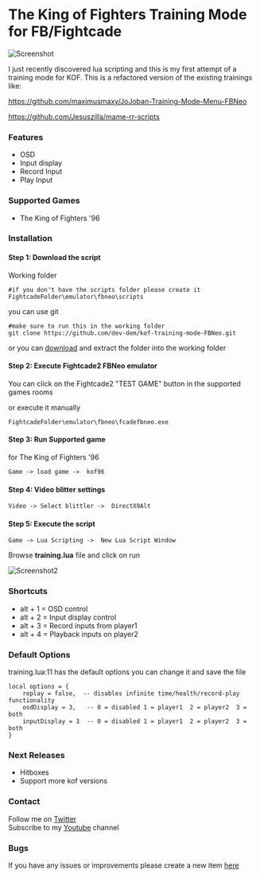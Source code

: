 # The King of Fighters Training Mode for FB/Fightcade

![Screenshot](https://i.ibb.co/9v483Tj/training-screenshot.png)

I just recently discovered lua scripting and this is my first attempt of a training mode for KOF.
This is a refactored version of the existing trainings like:

https://github.com/maximusmaxy/JoJoban-Training-Mode-Menu-FBNeo

https://github.com/Jesuszilla/mame-rr-scripts

### Features

- OSD
- Input display
- Record Input
- Play Input

### Supported Games 

- The King of Fighters '96

### Installation

#### Step 1: Download the script

Working folder

```
#if you don't have the scripts folder please create it
FightcadeFolder\emulator\fbneo\scripts
```

you can use git

```
#make sure to run this in the working folder
git clone https://github.com/dev-dem/kof-training-mode-FBNeo.git 
```

or you can [download](https://github.com/dev-dem/kof-training-mode-FBNeo/archive/master.zip) and extract the folder into the working folder 

#### Step 2: Execute Fightcade2 FBNeo emulator
You can click on the Fightcade2 "TEST GAME" button in the supported games rooms

or execute it manually

```
FightcadeFolder\emulator\fbneo\fcadefbneo.exe
```

#### Step 3: Run Supported game 

for The King of Fighters '96

```
Game -> load game ->  kof96
```

#### Step 4: Video blitter settings

```
Video -> Select blittler ->  DirectX9Alt
```

#### Step 5: Execute the script

```
Game -> Lua Scripting ->  New Lua Script Window
```
Browse **training.lua** file and click on run

![Screenshot2](https://i.ibb.co/Jk3MyKZ/training-screenshot2.png)

### Shortcuts

- alt + 1 = OSD control
- alt + 2 = Input display control
- alt + 3 = Record inputs from player1
- alt + 4 = Playback inputs on player2

### Default Options
training.lua:11 has the default options you can change it and save the file
```
local options = {
	replay = false,  -- disables infinite time/health/record-play functionality
	osdDisplay = 3,   -- 0 = disabled 1 = player1  2 = player2  3 = both  
	inputDisplay = 3  -- 0 = disabled 1 = player1  2 = player2  3 = both
}
```
### Next Releases

- Hitboxes
- Support more kof versions

### Contact

Follow me on [Twitter](https://twitter.com/Arpeggiate)  
Subscribe to my [Youtube](https://www.youtube.com/user/DemKusa) channel

### Bugs

If you have any issues or improvements please create a new item [here](https://github.com/dev-dem/kof-training-mode-FBNeo/issues)